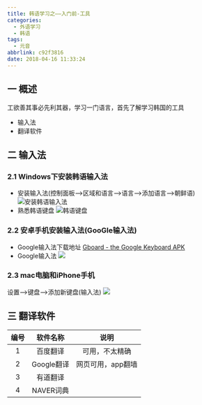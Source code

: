 ```yaml
---
title: 韩语学习之——入门前-工具
categories:
  - 外语学习
  - 韩语
tags:
  - 元音
abbrlink: c92f3816
date: 2018-04-16 11:33:24
---
```

## 一 概述
工欲善其事必先利其器，学习一门语言，首先了解学习韩国的工具
* 输入法
* 翻译软件

<!--more-->

##  二 输入法
### 2.1  Windows下安装韩语输入法
* 安装输入法(控制面板——>区域和语言——>语言——>添加语言——>朝鲜语)
![安装韩语输入法][1]
* 熟悉韩语键盘 
![韩语键盘][2]

### 2.2 安卓手机安装输入法(GooGle输入法)
* Google输入法下载地址
[Gboard - the Google Keyboard APK][00]
* Google输入法
![][3]

### 2.3 mac电脑和iPhone手机

设置——>键盘——>添加新键盘(输入法)
![][4]

## 三 翻译软件

| 编号 |  软件名称  |       说明        |
| :--: | :--------: | :---------------: |
|  1   |  百度翻译  |  可用，不太精确   |
|  2   | Google翻译 | 网页可用，app翻墙 |
|  3   |  有道翻译  |                   |
|  4   | NAVER词典  |                   |



[00]:https://www.apkturbo.com/apps/gboard-the-google-keyboard/com.google.android.inputmethod.latin/
[1]: https://jsd.onmicrosoft.cn/gh/PGzxc/CDN/blog-language-korean/korean-install-language.png
[2]: https://jsd.onmicrosoft.cn/gh/PGzxc/CDN/blog-language-korean/korean-keyboard.jpg
[3]:https://jsd.onmicrosoft.cn/gh/PGzxc/CDN/blog-language-korean/korean-google-language-tools.png
[4]:https://jsd.onmicrosoft.cn/gh/PGzxc/CDN/blog-language-korean/korean-mac-iphone-language-tools.png
